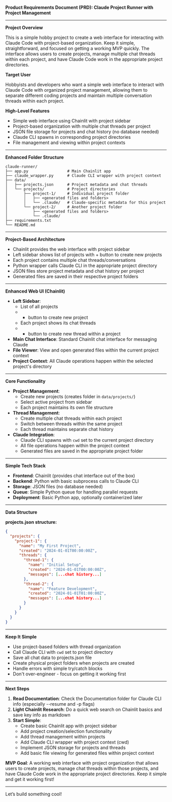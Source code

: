 **Product Requirements Document (PRD): Claude Project Runner with Project Management**

---

**Project Overview**

This is a simple hobby project to create a web interface for interacting with Claude Code with project-based organization. Keep it simple, straightforward, and focused on getting a working MVP quickly. The interface allows users to create projects, manage multiple chat threads within each project, and have Claude Code work in the appropriate project directories.

**Target User**

Hobbyists and developers who want a simple web interface to interact with Claude Code with organized project management, allowing them to separate different coding projects and maintain multiple conversation threads within each project.

**High-Level Features**

* Simple web interface using Chainlit with project sidebar
* Project-based organization with multiple chat threads per project
* JSON file storage for projects and chat history (no database needed)
* Claude CLI spawns in corresponding project directories
* File management and viewing within project contexts

---

**Enhanced Folder Structure**

```
claude-runner/
├── app.py                 # Main Chainlit app
├── claude_wrapper.py      # Claude CLI wrapper with project context
├── data/
│   ├── projects.json      # Project metadata and chat threads
│   └── projects/          # Project directories
│       ├── project-1/     # Individual project folder
│       │   ├── <generated files and folders>
│       │   └── .claude/   # Claude-specific metadata for this project
│       └── project-2/     # Another project folder
│           ├── <generated files and folders>
│           └── .claude/
├── requirements.txt
└── README.md
```

---

**Project-Based Architecture**

* Chainlit provides the web interface with project sidebar
* Left sidebar shows list of projects with + button to create new projects
* Each project contains multiple chat threads/conversations
* Python wrapper calls Claude CLI in the appropriate project directory
* JSON files store project metadata and chat history per project
* Generated files are saved in their respective project folders

---

**Enhanced Web UI (Chainlit)**

* **Left Sidebar**: 
  - List of all projects
  - + button to create new project
  - Each project shows its chat threads
  - + button to create new thread within a project
* **Main Chat Interface**: Standard Chainlit chat interface for messaging Claude
* **File Viewer**: View and open generated files within the current project context
* **Project Context**: All Claude operations happen within the selected project's directory

---

**Core Functionality**

* **Project Management**:
  - Create new projects (creates folder in `data/projects/`)
  - Select active project from sidebar
  - Each project maintains its own file structure
* **Thread Management**:
  - Create multiple chat threads within each project
  - Switch between threads within the same project
  - Each thread maintains separate chat history
* **Claude Integration**:
  - Claude CLI spawns with `cwd` set to the current project directory
  - All file operations happen within the project context
  - Generated files are saved in the appropriate project folder

---

**Simple Tech Stack**

* **Frontend**: Chainlit (provides chat interface out of the box)
* **Backend**: Python with basic subprocess calls to Claude CLI
* **Storage**: JSON files (no database needed)
* **Queue**: Simple Python queue for handling parallel requests
* **Deployment**: Basic Python app, optionally containerized later

---

**Data Structure**

**projects.json structure:**
```json
{
  "projects": {
    "project-1": {
      "name": "My First Project",
      "created": "2024-01-01T00:00:00Z",
      "threads": {
        "thread-1": {
          "name": "Initial Setup",
          "created": "2024-01-01T00:00:00Z",
          "messages": [...chat history...]
        },
        "thread-2": {
          "name": "Feature Development",
          "created": "2024-01-01T01:00:00Z", 
          "messages": [...chat history...]
        }
      }
    }
  }
}
```

---

**Keep It Simple**

* Use project-based folders with thread organization
* Call Claude CLI with `cwd` set to project directory
* Save all chat data to projects.json file
* Create physical project folders when projects are created
* Handle errors with simple try/catch blocks
* Don't over-engineer - focus on getting it working first

---

**Next Steps**

1. **Read Documentation**: Check the Documentation folder for Claude CLI info (especially --resume and -p flags)
2. **Light Chainlit Research**: Do a quick web search on Chainlit basics and save key info as markdown
3. **Start Simple**: 
   - Create basic Chainlit app with project sidebar
   - Add project creation/selection functionality
   - Add thread management within projects
   - Add Claude CLI wrapper with project context (cwd)
   - Implement JSON storage for projects and threads
   - Add basic file viewing for generated files within project context

**MVP Goal**: A working web interface with project organization that allows users to create projects, manage chat threads within those projects, and have Claude Code work in the appropriate project directories. Keep it simple and get it working first!

---

Let’s build something cool!
